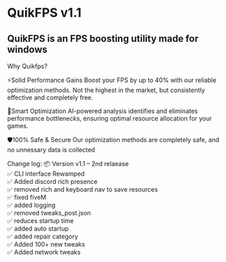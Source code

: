 # QuikFPS v1.1
QuikFPS is an FPS boosting utility made for windows
---
Why Quikfps?

⚡Solid Performance Gains
Boost your FPS by up to 40% with our reliable optimization methods. Not the highest in the market, but consistently effective and completely free.

🎯Smart Optimization
AI-powered analysis identifies and eliminates performance bottlenecks, ensuring optimal resource allocation for your games.

🛡️100% Safe & Secure
Our optimization methods are completely safe, and no unnessary data is collected

Change log:
📦 Version v1.1 – 2nd relaease <br>
✅ CLI interface Rewamped <br>
✅ Added discord rich presence <br>
✅ removed rich and keyboard nav to save resources <br>
✅ fixed fiveM <br>
✅ added logging <br>
✅ removed tweaks_post.json <br>
✅ reduces startup time <br>
✅ added auto startup <br>
✅ added repair category <br>
✅ Added 100+ new tweaks <br>
✅ Added network tweaks <br>
